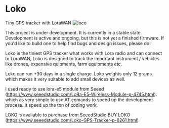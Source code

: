 # Loko
Tiny GPS tracker with LoraWAN
![loco](https://user-images.githubusercontent.com/8874891/140436492-892d1346-5575-4794-8390-41822e2444b5.jpg)

This project is under development. It is currently in a stable state. Development is active and ongoing, but this is not yet a finished firmware. If you'd like to build one to help find bugs and design issues, please do!

Loko is the tiniest GPS tracker what works with Lora radio and can connect to LoraWAN, Loko is designed to track the important instrument / vehicles like drones, expensive quipments, farm equipments etc. 

Loko can run +30 days in a single charge. Loko weights only 12 grams which makes it very suitable to add small devices as well. 

I used ready to use lora-e5 module from Seeed (https://www.seeedstudio.com/LoRa-E5-Wireless-Module-p-4745.html). which as very simple to use AT comands to speed up the development process. It speed up the ton of coding work.

LOKO is avaliable to purchase from SeeedStudio BUY LOKO (https://www.seeedstudio.com/Loko-GPS-Tracker-p-6261.html)





